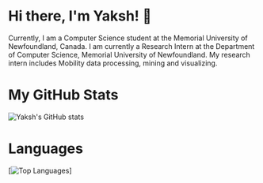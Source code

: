 # Hi there, I'm Yaksh! 👋
Currently, I am a Computer Science student at the Memorial University of Newfoundland, Canada.
I am currently a Research Intern at the Department of Computer Science, Memorial University of Newfoundland.
My research intern includes Mobility data processing, mining and visualizing.

# My GitHub Stats
![Yaksh's GitHub stats](https://github-readme-stats.vercel.app/api?username=YakshHaranwala&count_private=true&theme=radical&include_all_commits=true&show_icons=true)

# Languages
[![Top Languages](https://github-readme-stats.vercel.app/api/top-langs/?username=YakshHaranwala&layout=compact&theme=radical)]
